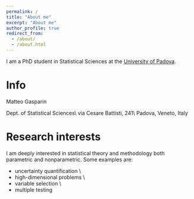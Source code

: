 ```yaml
---
permalink: /
title: "About me"
excerpt: "About me"
author_profile: true
redirect_from: 
  - /about/
  - /about.html
---
```


I am a PhD student in Statistical Sciences at the [University of Padova](https://www.stat.unipd.it). 

# Info
Matteo Gasparin

Dept. of Statistical Sciences\\
via Cesare Battisti, 241\\
Padova, Veneto, Italy

# Research interests
I am deeply interested in statistical theory and methodology both parametric and nonparametric. Some examples are:
- uncertainty quantification \\
- high-dimensional problems \\
- variable selection \\
- multiple testing 